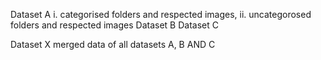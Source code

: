 Dataset A i. categorised folders and respected images, ii. uncategorosed folders and respected images
Dataset B
Dataset C

Dataset X merged data of all datasets A, B AND C